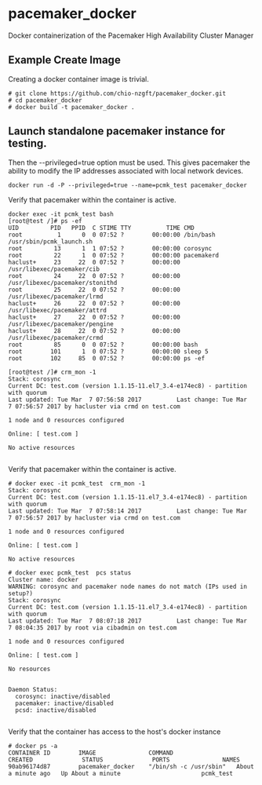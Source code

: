 # pacemaker_docker
Docker containerization of the Pacemaker High Availability Cluster Manager

## Example Create Image

Creating a docker container image is trivial. 

```
# git clone https://github.com/chio-nzgft/pacemaker_docker.git
# cd pacemaker_docker
# docker build -t pacemaker_docker .

```

## Launch standalone pacemaker instance for testing.

Then the --privileged=true option must be used. This gives pacemaker the ability
to modify the IP addresses associated with local network devices. 

```
docker run -d -P --privileged=true --name=pcmk_test pacemaker_docker
```

Verify that pacemaker within the container is active.

```
docker exec -it pcmk_test bash
[root@test /]# ps -ef
UID         PID   PPID  C STIME TTY          TIME CMD
root          1      0  0 07:52 ?        00:00:00 /bin/bash /usr/sbin/pcmk_launch.sh
root         13      1  1 07:52 ?        00:00:00 corosync
root         22      1  0 07:52 ?        00:00:00 pacemakerd
haclust+     23     22  0 07:52 ?        00:00:00 /usr/libexec/pacemaker/cib
root         24     22  0 07:52 ?        00:00:00 /usr/libexec/pacemaker/stonithd
root         25     22  0 07:52 ?        00:00:00 /usr/libexec/pacemaker/lrmd
haclust+     26     22  0 07:52 ?        00:00:00 /usr/libexec/pacemaker/attrd
haclust+     27     22  0 07:52 ?        00:00:00 /usr/libexec/pacemaker/pengine
haclust+     28     22  0 07:52 ?        00:00:00 /usr/libexec/pacemaker/crmd
root         85      0  0 07:52 ?        00:00:00 bash
root        101      1  0 07:52 ?        00:00:00 sleep 5
root        102     85  0 07:52 ?        00:00:00 ps -ef

[root@test /]# crm_mon -1
Stack: corosync
Current DC: test.com (version 1.1.15-11.el7_3.4-e174ec8) - partition with quorum
Last updated: Tue Mar  7 07:56:58 2017          Last change: Tue Mar  7 07:56:57 2017 by hacluster via crmd on test.com

1 node and 0 resources configured

Online: [ test.com ]

No active resources


```
Verify that pacemaker within the container is active.

```
# docker exec -it pcmk_test  crm_mon -1
Stack: corosync
Current DC: test.com (version 1.1.15-11.el7_3.4-e174ec8) - partition with quorum
Last updated: Tue Mar  7 07:58:14 2017          Last change: Tue Mar  7 07:56:57 2017 by hacluster via crmd on test.com

1 node and 0 resources configured

Online: [ test.com ]

No active resources

# docker exec pcmk_test  pcs status
Cluster name: docker
WARNING: corosync and pacemaker node names do not match (IPs used in setup?)
Stack: corosync
Current DC: test.com (version 1.1.15-11.el7_3.4-e174ec8) - partition with quorum
Last updated: Tue Mar  7 08:07:18 2017          Last change: Tue Mar  7 08:04:35 2017 by root via cibadmin on test.com

1 node and 0 resources configured

Online: [ test.com ]

No resources


Daemon Status:
  corosync: inactive/disabled
  pacemaker: inactive/disabled
  pcsd: inactive/disabled


```

Verify that the container has access to the host's docker instance

```
# docker ps -a
CONTAINER ID        IMAGE               COMMAND                  CREATED              STATUS              PORTS               NAMES
90ab96174d87        pacemaker_docker    "/bin/sh -c /usr/sbin"   About a minute ago   Up About a minute                       pcmk_test

```



